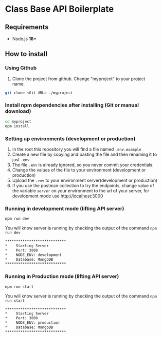 # Class Base API Boilerplate

## Requirements

- Node.js **18+**

## How to install

### Using Github

1.  Clone the project from github. Change "myproject" to your project name.

```bash
git clone <Git URL> ./myproject
```

### Install npm dependencies after installing (Git or manual download)

```bash
cd myproject
npm install
```

### Setting up environments (development or production)

1.  In the root this repository you will find a file named `.env.example`
2.  Create a new file by copying and pasting the file and then renaming it to just `.env`
3.  The file `.env` is already ignored, so you never commit your credentials.
4.  Change the values of the file to your environment (development or production)
5.  Upload the `.env` to your environment server(development or production)
6.  If you use the postman collection to try the endpoints, change value of the variable `server` on your environment to the url of your server, for development mode use <http://localhost:3000>

### Running in development mode (lifting API server)

```bash
npm run dev
```

You will know server is running by checking the output of the command `npm run dev`

```bash
****************************
*    Starting Server
*    Port: 3000
*    NODE_ENV: development
*    Database: MongoDB
****************************
```

### Running in Production mode (lifting API server)

```bash
npm run start
```

You will know server is running by checking the output of the command `npm run start`

```bash
****************************
*    Starting Server
*    Port: 3000
*    NODE_ENV: production
*    Database: MongoDB
****************************
```
